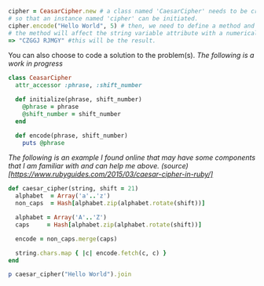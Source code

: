 ```ruby
cipher = CeasarCipher.new # a class named 'CaesarCipher' needs to be created
# so that an instance named 'cipher' can be initiated.
cipher.encode("Hello World", 5) # then, we need to define a method and name it 'encode'
# the method will affect the string variable attribute with a numerical parameter attribute set by the user.
=> "CZGGJ RJMGY" #this will be the result.
```
You can also choose to code a solution to the problem(s).
_The following is a work in progress_

```ruby
class CeasarCipher
  attr_accessor :phrase, :shift_number

  def initialize(phrase, shift_number)
    @phrase = phrase
    @shift_number = shift_number
  end

  def encode(phrase, shift_number)
    puts @phrase
```

_The following is an example I found online that may have some components that I am familiar with and can help me above. (source)[https://www.rubyguides.com/2015/03/caesar-cipher-in-ruby/]_
```ruby
def caesar_cipher(string, shift = 21)
  alphabet  = Array('a'..'z')
  non_caps  = Hash[alphabet.zip(alphabet.rotate(shift))]

  alphabet = Array('A'..'Z')
  caps     = Hash[alphabet.zip(alphabet.rotate(shift))]

  encode = non_caps.merge(caps)

  string.chars.map { |c| encode.fetch(c, c) }
end

p caesar_cipher("Hello World").join
```
